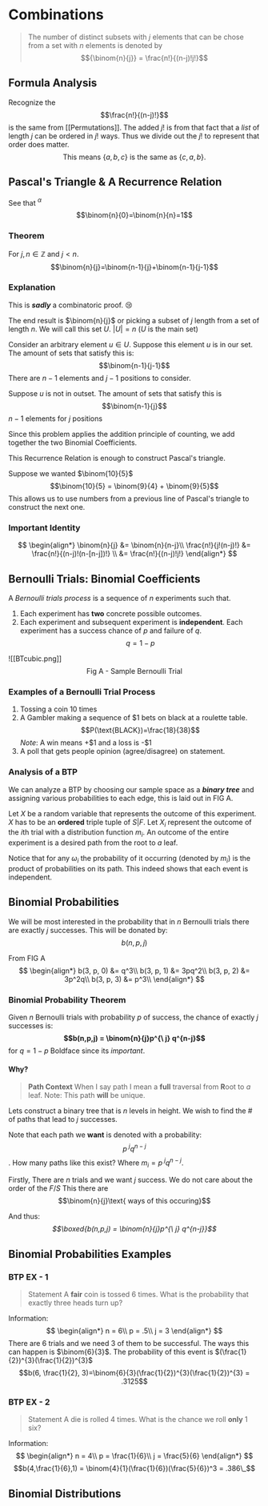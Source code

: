# Combinations
>The number of distinct subsets with $j$ elements that can be chose from a set with $n$ elements is denoted by
>$${\binom{n}{j}} = \frac{n!}{(n-j)!j!}$$

## Formula Analysis
Recognize the $$\frac{n!}{(n-j)!}$$ is the same from [[Permutations]]. The added $j!$ is from that fact that a *list* of length $j$ can be ordered in $j!$ ways. Thus we divide out the $j!$ to represent that order does matter. 
$$\text{This means } \{a, b, c\} \text{ is the same as }\{c, a, b\}.$$

## Pascal's Triangle & A Recurrence Relation

See that $^{\alpha}$
$$\binom{n}{0}=\binom{n}{n}=1$$

### Theorem
For $j, n \in\mathbb{Z}$ and $j \lt n$.
$$\binom{n}{j}=\binom{n-1}{j}+\binom{n-1}{j-1}$$

### Explanation
This is ***sadly*** a combinatoric proof. 😢

The end result is $\binom{n}{j}$ or picking a subset of $j$ length from a set of length $n$. We will call this set $U$. $|U| = n$ 
($U$ is the main set)

Consider an arbitrary element $u \in U$. 
Suppose this element $u$ is in our set. The amount of sets that satisfy this is: $$\binom{n-1}{j-1}$$ There are $n-1$ elements and $j-1$ positions to consider.

Suppose $u$ is not in outset. The amount of sets that satisfy this is $$\binom{n-1}{j}$$
$n-1$ elements for $j$ positions 

Since this problem applies the addition principle of counting, we add together the two Binomial Coefficients.

This Recurrence Relation is enough to construct Pascal's triangle. 

Suppose we wanted $\binom{10}{5}$
$$\binom{10}{5} = \binom{9}{4} + \binom{9}{5}$$
This allows us to use numbers from a previous line of Pascal's triangle to construct the next one.

### Important Identity
$$
\begin{align*}
	\binom{n}{j} &= \binom{n}{n-j}\\
	\frac{n!}{j!(n-j)!} &= \frac{n!}{(n-j)!(n-[n-j])!} \\
	&= \frac{n!}{(n-j)!j!}
\end{align*}
$$

## Bernoulli Trials: Binomial Coefficients
A *Bernoulli trials process* is a sequence of $n$ experiments such that.
1. Each experiment has **two** concrete possible outcomes.
2. Each experiment and subsequent experiment is **independent**. Each experiment has a success chance of $p$ and failure of $q$. $$q=1-p$$


![[BTcubic.png]]$$\text{Fig A - Sample Bernoulli Trial}$$

### Examples of a Bernoulli Trial Process
1. Tossing a coin $10$ times
2.  A Gambler making a sequence of \$1 bets on black at a roulette table. $$P(\text{BLACK})=\frac{18}{38}$$*Note*: A win means +\$1  and a loss is -\$1
3.  A poll that gets people opinion (agree/disagree) on statement. 

### Analysis of a BTP
We can analyze a BTP by choosing our sample space as a ***binary tree*** and assigning various probabilities to each edge, this is laid out in $\text{FIG A}$.    

Let $X$ be a random variable that represents the outcome of this experiment. $X$ has to be an **ordered** triple tuple of $S|F$. Let $X_i$ represent the outcome of the $i$th trial with a distribution function $m_i$. An outcome of the entire experiment is a desired path from the root to *a* leaf. 

Notice that for any $\omega_i$ the probability of it occurring (denoted by $m_i$) is the product of probabilities on its path. This indeed shows that each event is independent.

## Binomial Probabilities
We will be most interested in the probability that in $n$ Bernoulli trials there are exactly $j$ successes. This will be donated by: $$b(n, p, j)$$

From $\text{FIG A}$ 
$$
\begin{align*}
	b(3, p, 0) &= q^3\\
	b(3, p, 1) &= 3pq^2\\
	b(3, p, 2) &= 3p^2q\\
	b(3, p, 3) &= p^3\\
\end{align*}
$$

### Binomial Probability Theorem
Given $n$ Bernoulli trials with probability $p$ of success, the chance of exactly $j$ successes is:
**$$b(n,p,j) = \binom{n}{j}p^{\ j} q^{n-j}$$**
for $q=1-p$
Boldface since its *important*.
#### Why?
> **Path Context**
> When I say path I mean a **full** traversal from **R**oot to *a* leaf. 
> Note: This path **will** be unique. 

Lets construct a binary tree that is $n$ levels in height. We wish to find the # of paths that lead to $j$ successes. 

Note that each path we **want** is denoted with a probability:
$$p^{\ j}q^{n-j}$$.
How many paths like this exist? 
Where $m_i = p^{\ j}q^{n-j}$.

Firstly, There are $n$ trials and we want $j$ success. We do not care about the order of the $F/S$ This there are $$\binom{n}{j}\text{ ways of this occuring}$$

And thus:
*$$\boxed{b(n,p,j) = \binom{n}{j}p^{\ j} q^{n-j}}$$*

## Binomial Probabilities Examples
### BTP EX - 1
> Statement
> A **fair** coin is tossed 6 times. What is the probability that exactly three heads turn up?

Information:
$$
\begin{align*}
	n = 6\\
	p = .5\\
	j = 3
\end{align*}
$$
There are 6 trials and we need 3 of them to be successful. The ways this can happen is $\binom{6}{3}$. The probability of this event is $(\frac{1}{2})^{3}(\frac{1}{2})^{3}$ 
$$b(6, \frac{1}{2}, 3)=\binom{6}{3}(\frac{1}{2})^{3}(\frac{1}{2})^{3} = .3125$$

### BTP EX - 2
> Statement
> A die is rolled 4 times. What is the chance we roll **only** 1 six?

Information:
$$
\begin{align*}
	n = 4\\
	p = \frac{1}{6}\\
	j = \frac{5}{6}
\end{align*}
$$
$$b(4,\frac{1}{6},1) = \binom{4}{1}(\frac{1}{6})(\frac{5}{6})^3 = .386\_$$

## Binomial Distributions


